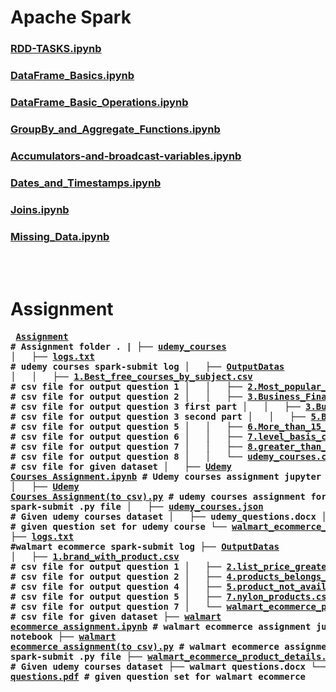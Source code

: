 # Apache Spark 

### [RDD-TASKS.ipynb](https://github.com/pradipsapkotag/spark/blob/master/RDD-TASKS.ipynb)
### [DataFrame_Basics.ipynb](https://github.com/pradipsapkotag/spark/blob/master/DataFrame_Basics.ipynb)
### [DataFrame_Basic_Operations.ipynb](https://github.com/pradipsapkotag/spark/blob/master/DataFrame_Basic_Operations.ipynb)
### [GroupBy_and_Aggregate_Functions.ipynb](https://github.com/pradipsapkotag/spark/blob/master/GroupBy_and_Aggregate_Functions.ipynb)
### [Accumulators-and-broadcast-variables.ipynb](https://github.com/pradipsapkotag/spark/blob/master/Accumulators-and-broadcast-variables.ipynb)
### [Dates_and_Timestamps.ipynb](https://github.com/pradipsapkotag/spark/blob/master/Dates_and_Timestamps.ipynb)
### [Joins.ipynb](https://github.com/pradipsapkotag/spark/blob/master/Joins.ipynb)
### [Missing_Data.ipynb](https://github.com/pradipsapkotag/spark/blob/master/Missing_Data.ipynb)
<br>
<br>

# Assignment
**<pre>
[Assignment](https://github.com/pradipsapkotag/spark/tree/master/Assignment)    # Assignment folder
.
|
├── [udemy_courses](https://github.com/pradipsapkotag/spark/tree/master/Assignment/udemy_courses)
│   ├── [logs.txt](https://github.com/pradipsapkotag/spark/blob/master/Assignment/udemy_courses/logs.txt) # udemy courses spark-submit log
│   ├── [OutputDatas](https://github.com/pradipsapkotag/spark/tree/master/Assignment/udemy_courses/OutputDatas)
│   │   ├── [1.Best_free_courses_by_subject.csv](https://github.com/pradipsapkotag/spark/blob/master/Assignment/udemy_courses/OutputDatas/1.Best_free_courses_by_subject.csv) # csv file for output question 1
│   │   ├── [2.Most_popular_courses.csv](https://github.com/pradipsapkotag/spark/blob/master/Assignment/udemy_courses/OutputDatas/2.Most_popular_courses.csv) # csv file for output question 2
│   │   ├── [3.Business_Finance_avg.csv](https://github.com/pradipsapkotag/spark/blob/master/Assignment/udemy_courses/OutputDatas/3.Business_Finance.csv) # csv file for output question 3 first part
│   │   ├── [3.Business_Finance.csv](https://github.com/pradipsapkotag/spark/blob/master/Assignment/udemy_courses/OutputDatas/3.Business_Finance.csv) # csv file for output question 3 second part
│   │   ├── [5.Best_cost_benefit.csv](https://github.com/pradipsapkotag/spark/blob/master/Assignment/udemy_courses/OutputDatas/5.Best_cost_benefit.csv) # csv file for output question 5
│   │   ├── [6.More_than_15_lectures.csv](https://github.com/pradipsapkotag/spark/blob/master/Assignment/udemy_courses/OutputDatas/6.More_than_15_lectures.csv) # csv file for output question 6
│   │   ├── [7.level_basis_courses.csv](https://github.com/pradipsapkotag/spark/blob/master/Assignment/udemy_courses/OutputDatas/7.level_basis_courses.csv) # csv file for output question 7
│   │   ├── [8.greater_than_2hours.csv](https://github.com/pradipsapkotag/spark/blob/master/Assignment/udemy_courses/OutputDatas/8.greater_than_2hours.csv) # csv file for output question 8
│   │   └── [udemy_courses.csv](https://github.com/pradipsapkotag/spark/blob/master/Assignment/udemy_courses/OutputDatas/udemy_courses.csv) # csv file for given dataset
│   ├── [Udemy Courses Assignment.ipynb](https://github.com/pradipsapkotag/spark/blob/master/Assignment/udemy_courses/Udemy%20Courses%20Assignment.ipynb) # Udemy courses assignment jupyter notebook
│   ├── [Udemy Courses Assignment(to csv).py](https://github.com/pradipsapkotag/spark/blob/master/Assignment/udemy_courses/Udemy%20Courses%20Assignment(to%20csv).py) # udemy courses assignment for spark-submit .py file
│   ├── [udemy_courses.json](https://github.com/pradipsapkotag/spark/blob/master/Assignment/udemy_courses/udemy_courses.json) # Given udemy courses dataset
│   ├── udemy_questions.docx
│   └── [udemy_questions.pdf](https://github.com/pradipsapkotag/spark/blob/master/Assignment/udemy_courses/udemy_questions.pdf) # given question set for udemy course 
└── [walmart_ecommerce_product_details](https://github.com/pradipsapkotag/spark/tree/master/Assignment/walmart_ecommerce_product_details)
    ├── [logs.txt](https://github.com/pradipsapkotag/spark/blob/master/Assignment/walmart_ecommerce_product_details/logs.txt) #walmart ecommerce spark-submit log
    ├── [OutputDatas](https://github.com/pradipsapkotag/spark/tree/master/Assignment/walmart_ecommerce_product_details/OutputDatas)
    │   ├── [1.brand_with_product.csv](https://github.com/pradipsapkotag/spark/blob/master/Assignment/walmart_ecommerce_product_details/OutputDatas/1.brand_with_product.csv) # csv file for output question 1
    │   ├── [2.list_price_greater_than_sales_price.csv](https://github.com/pradipsapkotag/spark/blob/master/Assignment/walmart_ecommerce_product_details/OutputDatas/2.list_price_greater_than_sales_price.csv) # csv file for output question 2
    │   ├── [4.products_belongs_women_category.csv](https://github.com/pradipsapkotag/spark/blob/master/Assignment/walmart_ecommerce_product_details/OutputDatas/4.products_belongs_women_category.csv) # csv file for output question 4
    │   ├── [5.product_not_available.csv](https://github.com/pradipsapkotag/spark/blob/master/Assignment/walmart_ecommerce_product_details/OutputDatas/5.product_not_available.csv) # csv file for output question 5
    │   ├── [7.nylon_products.csv](https://github.com/pradipsapkotag/spark/blob/master/Assignment/walmart_ecommerce_product_details/OutputDatas/7.nylon_products.csv) # csv file for output question 7
    │   └── [walmart_ecommerce_product_details.csv](https://github.com/pradipsapkotag/spark/blob/master/Assignment/walmart_ecommerce_product_details/OutputDatas/walmart_ecommerce_product_details.csv) # csv file for given dataset
    ├── [walmart ecommerce assignment.ipynb](https://github.com/pradipsapkotag/spark/blob/master/Assignment/walmart_ecommerce_product_details/walmart%20ecommerce%20assignment.ipynb) # walmart ecommerce assignment jupyter notebook
    ├── [walmart ecommerce assignment(to csv).py](https://github.com/pradipsapkotag/spark/blob/master/Assignment/walmart_ecommerce_product_details/walmart%20ecommerce%20assignment(to%20csv).py) # walmart ecommerce assignment for spark-submit .py file
    ├── [walmart_ecommerce_product_details.json](https://github.com/pradipsapkotag/spark/blob/master/Assignment/walmart_ecommerce_product_details/walmart_ecommerce_product_details.json) # Given udemy courses dataset
    ├── walmart questions.docx
    └── [walmart questions.pdf](https://github.com/pradipsapkotag/spark/blob/master/Assignment/walmart_ecommerce_product_details/walmart%20questions.pdf) # given question set for walmart ecommerce
</pre>**